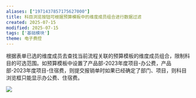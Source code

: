 ```yaml
---
aliases: ["1971437857175627000"]
title: 科目浏览按钮可根据预算模板中的维度成员组合进行数据过滤
created: 2025-07-15
modified: 2025-07-15
tags: ['基础模块']
theme: 电子费控
---
```


根据表单已选的维度成员去查找当前流程关联的预算模板的维度成员组合，限制科目的可选范围。如预算模板中设置了产品部-2023年度项目-办公费，产品部-2023年度项目-住宿费，则提交报销单时如果已经确定了部门、项目，则科目浏览框只能显示办公费、住宿费。

![](1e87dcbb6b98ed848f8706469bae113c.jpg)